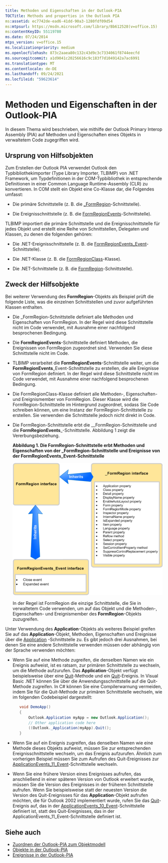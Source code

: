 ```yaml
---
title: Methoden und Eigenschaften in der Outlook-PIA
TOCTitle: Methods and properties in the Outlook PIA
ms:assetid: ec7742de-ead6-41dd-90a3-1280fdf09d54
ms:mtpsurl: https://msdn.microsoft.com/library/Bb612528(v=office.15)
ms:contentKeyID: 55119780
ms.date: 07/24/2014
mtps_version: v=office.15
ms.localizationpriority: medium
ms.openlocfilehash: 873c2aaea80c132c43d9c3c7334061f8744eecfd
ms.sourcegitcommit: a1d9041c20256616c9c183f7d1049142a7ac6991
ms.translationtype: MT
ms.contentlocale: de-DE
ms.lasthandoff: 09/24/2021
ms.locfileid: "59623614"
---
```

# <a name="methods-and-properties-in-the-outlook-pia"></a>Methoden und Eigenschaften in der Outlook-PIA

In diesem Thema wird beschrieben, wie mithilfe der Outlook Primary Interop Assembly (PIA) auf Methoden und Eigenschaften eines Objekts in verwaltetem Code zugegriffen wird.

## <a name="where-helper-objects-come-from"></a>Ursprung von Hilfsobjekten

Zum Erstellen der Outlook PIA verwendet Outlook den Typbibliothekimporter (Type Library Importer, TLBIMP) von .NET Framework, um Typdefinitionen in der COM-Typbibliothek in entsprechende Definitionen in einer Common Language Runtime-Assembly (CLR) zu konvertieren. In COM stellt ein Objekt eine Co-Klasse dar, die Folgendes umfasst:

- Die primäre Schnittstelle (z. B. die [\_FormRegion](https://msdn.microsoft.com/library/bb645761\(v=office.15\))-Schnittstelle).

- Die Ereignisschnittstelle (z. B. die [FormRegionEvents](https://msdn.microsoft.com/library/bb611940\(v=office.15\))-Schnittstelle).

TLBIMP importiert die primäre Schnittstelle und die Ereignisschnittstelle für jedes Objekt und erstellt eine Reihe von Schnittstellen, Delegaten und Klassen, zu denen die folgenden gehören:

- Die .NET-Ereignisschnittstelle (z. B. die [FormRegionEvents\_Event](https://msdn.microsoft.com/library/bb647619\(v=office.15\))-Schnittstelle).

- Die .NET-Klasse (z. B. die [FormRegionClass](https://msdn.microsoft.com/library/bb624204\(v=office.15\))-Klasse).

- Die .NET-Schnittstelle (z. B. die [FormRegion](https://msdn.microsoft.com/library/bb652633\(v=office.15\))-Schnittstelle).

## <a name="what-the-helper-objects-are-for"></a>Zweck der Hilfsobjekte

Bei weiterer Verwendung des **FormRegion**-Objekts als Beispiel prüft die folgende Liste, was die einzelnen Schnittstellen und zuvor aufgeführten Klassen enthalten.

- Die \_FormRegion-Schnittstelle definiert alle Methoden und Eigenschaften von FormRegion. In der Regel wird diese Schnittstelle nicht im Code verwendet, mit Ausnahme einer nachfolgend besprochenen Bedingung.

- Die **FormRegionEvents**-Schnittstelle definiert Methoden, die Ereignissen von FormRegion zugeordnet sind. Verwenden Sie diese Schnittstelle nicht im Code.

- TLBIMP verarbeitet die **FormRegionEvents**-Schnittstelle weiter, um die **FormRegionEvents**\_Event-Schnittstelle zu erstellen, die alle Ereignisse von FormRegion definiert. In der Regel wird diese Schnittstelle nicht im Code verwendet, mit Ausnahme einer nachfolgend besprochenen Bedingung.

- Die FormRegionClass-Klasse definiert alle Methoden-, Eigenschaften- und Ereignismember von FormRegion. Dieser Klasse wird die FormRegion-Schnittstelle im Hintergrund zugeordnet, sodass Sie Code schreiben können, um eine Instanz der FormRegion-Schnittstelle zu erstellen. Sie verwenden die Schnittstelle jedoch nicht direkt in Code.

- Die FormRegion-Schnittstelle erbt die \__FormRegion-Schnittstelle und die **FormRegionEvents**\_-Schnittstelle. Abbildung 1 zeigt die Vererbungsbeziehung.
    
  **Abbildung 1. Die FormRegion-Schnittstelle erbt Methoden und Eigenschaften von der \_FormRegion-Schnittstelle und Ereignisse von der FormRegionEvents\_Event-Schnittstelle**

  ![Die FormRegion-Schnittstelle erbt Methoden und Eigenschaften von der _FormRegion-Schnittstelle und Ereignisse von der FormRegionEvents_Event-Schnittstelle](media/pia-form-region-interface.gif)
    
  In der Regel ist FormRegion die einzige Schnittstelle, die Sie in verwaltetem Code verwenden, um auf das Objekt und die Methoden-, Eigenschaften- und Ereignismember des **FormRegion**-Objekts zuzugreifen.

Unter Verwendung des **Application**-Objekts als weiteres Beispiel greifen Sie auf das **Application**-Objekt, Methoden, Eigenschaften und Ereignisse über die [Application](https://msdn.microsoft.com/library/bb646615\(v=office.15\)) -Schnittstelle zu. Es gibt jedoch drei Ausnahmen, bei denen Sie eine andere Schnittstelle verwenden müssen oder abhängig von der Sprache verwenden möchten:

- Wenn Sie auf eine Methode zugreifen, die denselben Namen wie ein Ereignis aufweist, ist es ratsam, zur primären Schnittstelle zu wechseln, um die Methode aufzurufen. Das **Application**-Objekt verfügt beispielsweise über eine [Quit](https://msdn.microsoft.com/library/bb646614\(v=office.15\))-Methode und ein [Quit](https://msdn.microsoft.com/library/bb622595\(v=office.15\))-Ereignis. In Visual Basic .NET können Sie über die Anwendungsschnittstelle auf die Quit-Methode zugreifen. In C\# können Sie eine Compilerwarnung vermeiden, indem Sie für die Quit-Methode zur primären Schnittstelle wechseln, wie im folgenden Codebeispiel dargestellt:
    
   ```csharp
      void DemoApp()
      {
          Outlook.Application myApp = new Outlook.Application();
          // Other application code here
          ((Outlook._Application)myApp).Quit();
      }
   ```

- Wenn Sie auf ein Ereignis zugreifen, das denselben Namen wie eine Methode dieses Objekts aufweist, müssen Sie zur entsprechenden Ereignisschnittstelle wechseln, um das Ereignis aufzurufen. Ähnlich zum vorherigen Beispiel müssen Sie zum Aufrufen des Quit-Ereignisses zur [ApplicationEvents\_11\_Event](https://msdn.microsoft.com/library/bb622725\(v=office.15\))-Schnittstelle wechseln.

- Wenn Sie eine frühere Version eines Ereignisses aufrufen, das anschließend in einer späteren Version von Outlook erweitert wurde, müssen Sie die Version des Ereignisses in der früheren Schnittstelle aufrufen. Wenn Sie beispielsweise statt der neuesten Version die Version des Quit-Ereignisses für das **Application**-Objekt aufrufen möchten, die für Outlook 2002 implementiert wurde, rufen Sie das [Quit](https://msdn.microsoft.com/library/bb609660\(v=office.15\))-Ereignis auf, das in der [ApplicationEvents\_10\_Event](https://msdn.microsoft.com/library/bb610098\(v=office.15\))-Schnittstelle definiert ist, statt des Quit-Ereignisses, das in der ApplicationEvents\_11\_Event-Schnittstelle definiert ist.

## <a name="see-also"></a>Siehe auch

- [Zuordnen der Outlook-PIA zum Objektmodell](relating-the-outlook-pia-with-the-object-model.md)
- [Objekte in der Outlook-PIA](objects-in-the-outlook-pia.md)
- [Ereignisse in der Outlook-PIA](events-in-the-outlook-pia.md)

